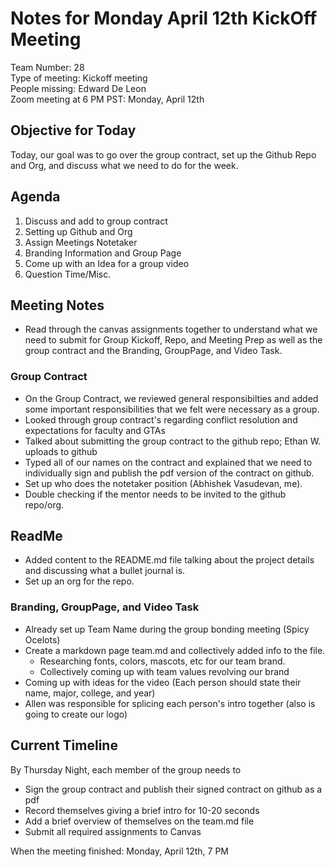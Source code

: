 # Notes for Monday April 12th KickOff Meeting
Team Number: 28  
Type of meeting: Kickoff meeting  
People missing: Edward De Leon  
Zoom meeting at 6 PM PST: Monday, April 12th  

## Objective for Today
Today, our goal was to go over the group contract, set up the Github Repo and Org, and discuss what we need to do for the week.

## Agenda
1. Discuss and add to group contract
2. Setting up Github and Org
3. Assign Meetings Notetaker
4. Branding Information and Group Page
5. Come up with an Idea for a group video
6. Question Time/Misc.

## Meeting Notes
- Read through the canvas assignments together to understand what we need to submit for Group Kickoff, Repo, and Meeting Prep as well as the group contract and the Branding, GroupPage, and Video Task.
### Group Contract
- On the Group Contract, we reviewed general responsibilties and added some important responsibilities that we felt were necessary as a group.
- Looked through group contract's regarding conflict resolution and expectations for faculty and GTAs
- Talked about submitting the group contract to the github repo; Ethan W. uploads to github
- Typed all of our names on the contract and explained that we need to individually sign and publish the pdf version of the contract on github.
- Set up who does the notetaker position (Abhishek Vasudevan, me).
- Double checking if the mentor needs to be invited to the github repo/org.

## ReadMe
- Added content to the README.md file talking about the project details and discussing what a bullet journal is.
- Set up an org for the repo.
### Branding, GroupPage, and Video Task
- Already set up Team Name during the group bonding meeting (Spicy Ocelots)
- Create a markdown page team.md and collectively added info to the file.
    * Researching fonts, colors, mascots, etc for our team brand.
    * Collectively coming up with team values revolving our brand
- Coming up with ideas for the video (Each person should state their name, major, college, and year)
- Allen was responsible for splicing each person's intro together (also is going to create our logo)


## Current Timeline
By Thursday Night, each member of the group needs to 
- Sign the group contract and publish their signed contract on github as a pdf
- Record themselves giving a brief intro for 10-20 seconds
- Add a brief overview of themselves on the team.md file
- Submit all required assignments to Canvas

When the meeting finished: Monday, April 12th, 7 PM
